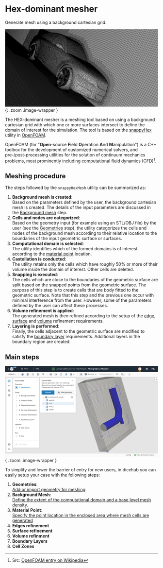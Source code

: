 # Hex-dominant mesher

<div class="h1-sub">
  Generate mesh using a background cartesian grid.
</div>

![Hex-dominant mesher](./images/hex_dominant_mesher_preview.png){: .zoom .image-wrapper }

The HEX-dominant mesher is a meshing tool based on using a background cartesian grid with which one or more surfaces intersect to define the domain of interest for the simulation. The tool is based on the [snappyHex](https://github.com/OpenFOAM/OpenFOAM-dev/tree/master/applications/utilities/mesh/generation/snappyHexMesh) utility in [OpenFOAM](https://en.wikipedia.org/wiki/OpenFOAM).

OpenFOAM (for "**Open**-source **F**ield **O**peration **A**nd **M**anipulation") is a C++ toolbox for the development of customized numerical solvers, and pre-/post-processing utilities for the solution of continuum mechanics problems, most prominently including computational fluid dynamics (CFD)[^1].

## Meshing procedure

The steps followed by the `snappyHexMesh` utility can be summarized as:

1. **Background mesh is created**:  
   Based on the parameters defined by the user, the background cartesian mesh is created. The details of the input parameters are discussed in the [Background mesh](./background_mesh.md) step.
1. **Cells and nodes are categorized**:  
   Based on the geometry input (for example using an STL/OBJ file) by the user (see the [Geometries](/geometry.md) step), the utility categorizes the cells and nodes of the background mesh according to their relative location to the boundaries of the input geometric surface or surfaces.
1. **Computational domain is selected**:  
   The utility identifies which of the formed domains is of interest according to the [material point](/material_point.md) location.
1. **Castellation is conducted**:  
   The utility retains only the cells which have roughly 50% or more of their volume inside the domain of interest. Other cells are deleted. 
1. **Snapping is executed**:  
   The cells which are close to the boundaries of the geometric surface are split based on the snapped points from the geometric surface. The purpose of this step is to create cells that are body fitted to the geometric surface. 
   Note that this step and the previous one occur with minimal interference from the user. However, some of the parameters defined by the user can affect these processes.
1. **Volume refinement is applied**:  
   The generated mesh is then refined according to the setup of the [edge](/edge_refine.md), [surface](/surface_refine.md) and [volume](/volume_refine.md) refinement requirements.
1. **Layering is performed**:  
   Finally, the cells adjacent to the geometric surface are modified to satisfy the [boundary layer](/boundary_layer.md) requirements. Additional layers in the boundary region are created.

[^1]: Src: [OpenFOAM entry on Wikipedia](https://en.wikipedia.org/wiki/OpenFOAM)

## Main steps

![Image title](./images/hex_dominant_mesher_screen.png){ .zoom .image-wrapper }

To simplify and lower the barrier of entry for new users, in dicehub you can easily 
setup your case with the following steps:

1. **Geometries**:  
   [Add or import geometry for meshing](./geometries.md)
1. **Background Mesh**:  
   [Define the extent of the computational domain and a base level mesh density.](./background_mesh.md)
1. **Material Point**:  
   [Specify the point location in the enclosed area where mesh cells are generated](./material_point.md)
1. **Edges refinement**
1. **Surface refinement**
1. **Volume refinment**
1. **Boundary Layers**
1. **Cell Zones**
